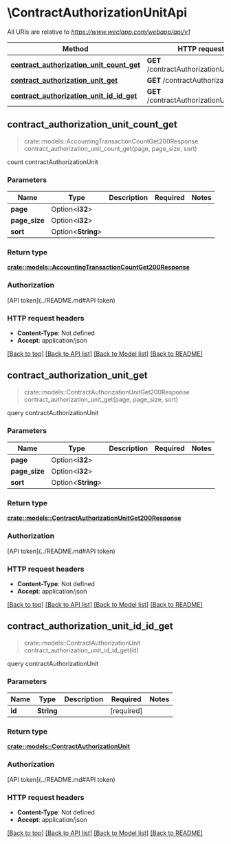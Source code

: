# \ContractAuthorizationUnitApi

All URIs are relative to *https://www.weclapp.com/webapp/api/v1*

Method | HTTP request | Description
------------- | ------------- | -------------
[**contract_authorization_unit_count_get**](ContractAuthorizationUnitApi.md#contract_authorization_unit_count_get) | **GET** /contractAuthorizationUnit/count | 
[**contract_authorization_unit_get**](ContractAuthorizationUnitApi.md#contract_authorization_unit_get) | **GET** /contractAuthorizationUnit | 
[**contract_authorization_unit_id_id_get**](ContractAuthorizationUnitApi.md#contract_authorization_unit_id_id_get) | **GET** /contractAuthorizationUnit/id/{id} | 



## contract_authorization_unit_count_get

> crate::models::AccountingTransactionCountGet200Response contract_authorization_unit_count_get(page, page_size, sort)


count contractAuthorizationUnit

### Parameters


Name | Type | Description  | Required | Notes
------------- | ------------- | ------------- | ------------- | -------------
**page** | Option<**i32**> |  |  |
**page_size** | Option<**i32**> |  |  |
**sort** | Option<**String**> |  |  |

### Return type

[**crate::models::AccountingTransactionCountGet200Response**](_accountingTransaction_count_get_200_response.md)

### Authorization

[API token](../README.md#API token)

### HTTP request headers

- **Content-Type**: Not defined
- **Accept**: application/json

[[Back to top]](#) [[Back to API list]](../README.md#documentation-for-api-endpoints) [[Back to Model list]](../README.md#documentation-for-models) [[Back to README]](../README.md)


## contract_authorization_unit_get

> crate::models::ContractAuthorizationUnitGet200Response contract_authorization_unit_get(page, page_size, sort)


query contractAuthorizationUnit

### Parameters


Name | Type | Description  | Required | Notes
------------- | ------------- | ------------- | ------------- | -------------
**page** | Option<**i32**> |  |  |
**page_size** | Option<**i32**> |  |  |
**sort** | Option<**String**> |  |  |

### Return type

[**crate::models::ContractAuthorizationUnitGet200Response**](_contractAuthorizationUnit_get_200_response.md)

### Authorization

[API token](../README.md#API token)

### HTTP request headers

- **Content-Type**: Not defined
- **Accept**: application/json

[[Back to top]](#) [[Back to API list]](../README.md#documentation-for-api-endpoints) [[Back to Model list]](../README.md#documentation-for-models) [[Back to README]](../README.md)


## contract_authorization_unit_id_id_get

> crate::models::ContractAuthorizationUnit contract_authorization_unit_id_id_get(id)


query contractAuthorizationUnit

### Parameters


Name | Type | Description  | Required | Notes
------------- | ------------- | ------------- | ------------- | -------------
**id** | **String** |  | [required] |

### Return type

[**crate::models::ContractAuthorizationUnit**](contractAuthorizationUnit.md)

### Authorization

[API token](../README.md#API token)

### HTTP request headers

- **Content-Type**: Not defined
- **Accept**: application/json

[[Back to top]](#) [[Back to API list]](../README.md#documentation-for-api-endpoints) [[Back to Model list]](../README.md#documentation-for-models) [[Back to README]](../README.md)

